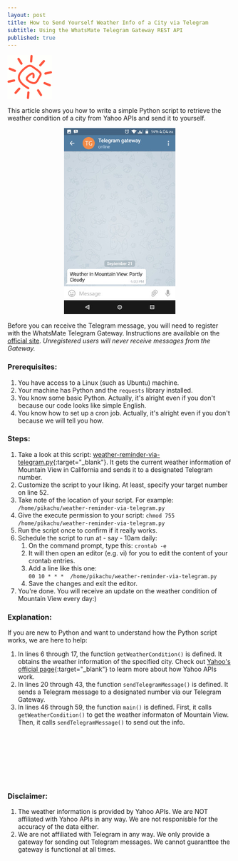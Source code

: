```yaml
---
layout: post
title: How to Send Yourself Weather Info of a City via Telegram
subtitle: Using the WhatsMate Telegram Gateway REST API
published: true
---
```


<img src="/img/sun-small-hd.gif"/>

This article shows you how to write a simple Python script to retrieve the weather condition of a city from Yahoo APIs and send it to yourself.


<p style="text-align:center;">
  <img src="/img/weather-telegram.jpg"/>
</p>


Before you can receive the Telegram message, you will need to register with the WhatsMate Telegram Gateway. Instructions are available on the [official site](http://www.whatsmate.net/telegram-gateway-api.html). *Unregistered users will never receive messages from the Gateway.*


### Prerequisites:

1. You have access to a Linux (such as Ubuntu) machine.
2. Your machine has Python and the `requests` library installed.
3. You know some basic Python. Actually, it's alright even if you don't because our code looks like simple English.
4. You know how to set up a cron job. Actually, it's alright even if you don't because we will tell you how.


### Steps:

1. Take a look at this script: [weather-reminder-via-telegram.py](https://github.com/whatsmate/telegram-demos/blob/master/python/weather-reminder-via-telegram.py){:target="_blank"}. It gets the current weather information of Mountain View in California and sends it to a designated Telegram number.
2. Customize the script to your liking. At least, specify your target number on line 52.
3. Take note of the location of your script. For example: `/home/pikachu/weather-reminder-via-telegram.py`
4. Give the execute permission to your script: `chmod 755 /home/pikachu/weather-reminder-via-telegram.py`
5. Run the script once to confirm if it really works.
6. Schedule the script to run at - say - 10am daily: 
   1. On the command prompt, type this: `crontab -e`
   2. It will then open an editor (e.g. vi) for you to edit the content of your crontab entries.
   3. Add a line like this one:  
      `00 10 * * *  /home/pikachu/weather-reminder-via-telegram.py`
   4. Save the changes and exit the editor.
7. You're done. You will receive an update on the weather condition of Mountain View every day:)


### Explanation:

If you are new to Python and want to understand how the Python script works, we are here to help:

1. In lines 6 through 17, the function `getWeatherCondition()` is defined. It obtains the weather information of the specified city. Check out [Yahoo's official page](https://developer.yahoo.com/weather/){:target="_blank"} to learn more about how Yahoo APIs work.
2. In lines 20 through 43, the function `sendTelegramMessage()` is defined. It sends a Telegram message to a designated number via our Telegram Gateway.
3. In lines 46 through 59, the function `main()` is defined. First, it calls `getWeatherCondition()` to get the weather informaton of Mountain View. Then, it calls `sendTelegramMessage()` to send out the info.


<br>
<script async src="//pagead2.googlesyndication.com/pagead/js/adsbygoogle.js"></script>
<ins class="adsbygoogle"
     style="display:inline-block;width:728px;height:90px"
     data-ad-client="ca-pub-7383487179928477"
     data-ad-slot="6959057004"></ins>
<script>
(adsbygoogle = window.adsbygoogle || []).push({});
</script>
<br>


### Disclaimer:

1. The weather information is provided by Yahoo APIs. We are NOT affiliated with Yahoo APIs in any way. We are not responisble for the accuracy of the data either.
2. We are not affiliated with Telegram in any way. We only provide a gateway for sending out Telegram messages. We cannot guaranttee the gateway is functional at all times.

